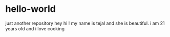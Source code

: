 # hello-world
just another repository
hey hi !
my name is tejal and she is beautiful.
i am 21 years old and i love cooking
